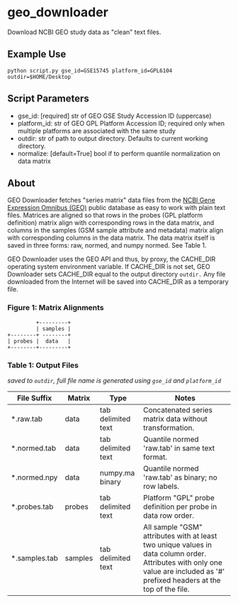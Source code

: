 geo_downloader
==============
Download NCBI GEO study data as "clean" text files.

Example Use
-----------

    python script.py gse_id=GSE15745 platform_id=GPL6104 outdir=$HOME/Desktop

Script Parameters
-----------

* gse_id: [required] str of GEO GSE Study Accession ID (uppercase)
* platform_id: str of GEO GPL Platform Accession ID;
    required only when multiple platforms are associated with the same study
* outdir: str of path to output directory. Defaults to current working directory.
* normalize: [default=True] bool if to perform quantile normalization on data matrix

About
-----------

GEO Downloader fetches "series matrix" data files from the [NCBI Gene Expression Omnibus (GEO)](http://www.ncbi.nlm.nih.gov/geo/)
public database as easy to work with plain text files. Matrices are aligned so that rows in
the probes (GPL platform definition) matrix align with corresponding rows in the data matrix, and
columns in the samples (GSM sample attribute and metadata) matrix align with corresponding columns
in the data matrix. The data matrix itself is saved in three forms: raw, normed, and numpy normed.
See Table 1.
    
GEO Downloader uses the GEO API and thus, by proxy, the CACHE_DIR operating system
environment variable. If CACHE_DIR is not set, GEO Downloader sets CACHE_DIR equal
to the output directory `outdir.` Any file downloaded from the Internet will be saved
into CACHE_DIR as a temporary file. 


### Figure 1: Matrix Alignments ###

             +---------+
             | samples |
    +--------+ --------+
    | probes |  data   |
    +--------+---------+


### Table 1: Output Files ###
_saved to `outdir`, full file name is generated using `gse_id` and `platform_id`_

| File Suffix | Matrix  | Type               | Notes |
| ----------- | ------  | ----               | ----- |
| *.raw.tab     | data    | tab delimited text | Concatenated series matrix data without transformation. |
| *.normed.tab  | data    | tab delimited text | Quantile normed 'raw.tab' in same text format. |
| *.normed.npy  | data    | numpy.ma binary    | Quantile normed 'raw.tab' as binary; no row labels. |
| *.probes.tab  | probes  | tab delimited text | Platform "GPL" probe definition per probe in data row order. |
| *.samples.tab | samples | tab delimited text | All sample "GSM" attributes with at least two unique values in data column order. Attributes with only one value are included as '#' prefixed headers at the top of the file. |

